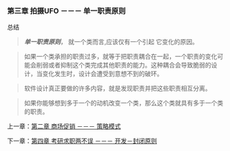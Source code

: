 ### 第三章 拍摄UFO －－－ 单一职责原则

总结

> ***单一职责原则***， 就一个类而言,应该仅有一个引起 它变化的原因。

>如果一个类承担的职责过多，就等于把职责耦合在一起，一个职责的变化可能会削弱或者抑制这个类完成其他职责的能力。这种耦合会导致脆弱的设计，当变化发生时，设计会遭受到意想不到的破环。

>软件设计真正要做的许多内容，就是发现职责并把这些职责相互分离。

> 如果你能够想到多于一个的动机改变一个类，那么这个类就具有多于一个类的职责。

上一章：[第二章 商场促销 －－－ 策略模式](https://github.com/flyingalex/design-patterns-by-php/blob/master/chapter2.md)

下一章：[第四章 考研求职两不误 －－－ 开发－封闭原则](https://github.com/flyingalex/design-patterns-by-php/blob/master/chapter4.md)